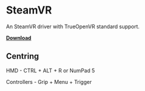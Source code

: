 # SteamVR
An SteamVR driver with TrueOpenVR standard support.


**[Download](https://github.com/TrueOpenVR/SteamVR-TrueOpenVR/releases)**
## Centring
HMD - CTRL + ALT + R or NumPad 5

Controllers - Grip + Menu + Trigger
